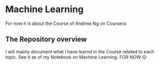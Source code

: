 # Machine Learning

For now it is about the Course of Andrew Ng on Coursera 

## The Repository overview
  
  I will mainly document what I have learnd in the Course related to each topic.
  See it as of my Notebook on Machine Learning. FOR NOW 😉
  
  
